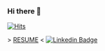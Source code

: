 ### Hi there 👋

<!--
**UOSCS/UOSCS** is a ✨ _special_ ✨ repository because its `README.md` (this file) appears on your GitHub profile.

Here are some ideas to get you started:

- 🔭 I’m currently working on ...
- 🌱 I’m currently learning ...
- 👯 I’m looking to collaborate on ...
- 🤔 I’m looking for help with ...
- 💬 Ask me about ...
- 📫 How to reach me: ...
- 😄 Pronouns: ...
- ⚡ Fun fact: ...
-->

[![Hits](https://hits.seeyoufarm.com/api/count/incr/badge.svg?url=https%3A%2F%2Fgithub.com%2FUOSCS&count_bg=%23BE2B5B&title_bg=%23555555&icon=&icon_color=%23E7E7E7&title=hits&edge_flat=false)](https://hits.seeyoufarm.com)

\> [RESUME](https://drive.google.com/file/d/1-Xj5LtT4dT-GRlIYkIB7M_hjdrA6__uA/view?usp=sharing) <
  [![Linkedin Badge](https://img.shields.io/badge/-LinkedIn-blue?style=flat-square&logo=Linkedin&logoColor=white&link=https://www.linkedin.com/in/gwanhee-lee-9b8b7b1aa/)](https://www.linkedin.com/in/gwanhee-lee-9b8b7b1aa/)
